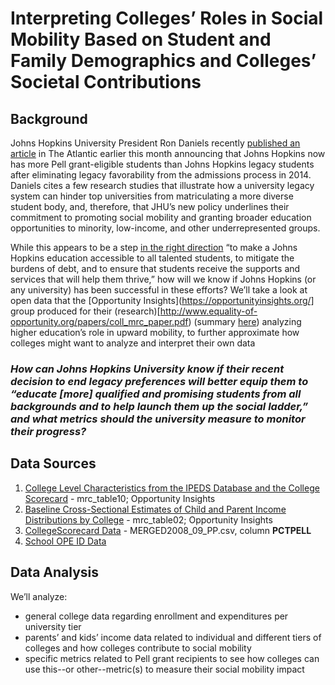 # Interpreting Colleges’ Roles in Social Mobility Based on Student and Family Demographics and Colleges’ Societal Contributions

## Background 

Johns Hopkins University President Ron Daniels recently [published an article](https://www.theatlantic.com/ideas/archive/2020/01/why-we-ended-legacy-admissions-johns-hopkins/605131/?utm_source=feed) in The Atlantic earlier this month announcing that Johns Hopkins now has more Pell grant-eligible students than Johns Hopkins legacy students after eliminating legacy favorability from the admissions process in 2014. Daniels cites a few research studies that illustrate how a university legacy system can hinder top universities from matriculating a more diverse student body, and, therefore, that JHU’s new policy underlines their commitment to promoting social mobility and granting broader education opportunities to minority, low-income, and other underrepresented groups. 

While this appears to be a step [in the right direction](https://www.nytimes.com/2019/09/07/opinion/sunday/end-legacy-college-admissions.html) “to make a Johns Hopkins education accessible to all talented students, to mitigate the burdens of debt, and to ensure that students receive the supports and services that will help them thrive,” how will we know if Johns Hopkins (or any university) has been successful in these efforts? We’ll take a look at open data that the [Opportunity Insights](https://opportunityinsights.org/] group produced for their (research)[http://www.equality-of-opportunity.org/papers/coll_mrc_paper.pdf) (summary [here](http://www.equality-of-opportunity.org/assets/documents/coll_mrc_summary.pdf
)) analyzing higher education’s role in upward mobility, to further approximate how colleges might want to analyze and interpret their own data

### *__How can Johns Hopkins University know if their recent decision to end legacy preferences will better equip them to “educate [more] qualified and promising students from all backgrounds and to help launch them up the social ladder,” and what metrics should the university measure to monitor their progress?__*

## Data Sources
1. [College Level Characteristics from the IPEDS Database and the College Scorecard](https://opportunityinsights.org/data/?geographic_level=100&topic=0&paper_id=0#resource-listing) - mrc_table10; Opportunity Insights
2. [Baseline Cross-Sectional Estimates of Child and Parent Income Distributions by College](https://opportunityinsights.org/data/?geographic_level=100&topic=0&paper_id=0#resource-listing) - mrc_table02; Opportunity Insights
3. [CollegeScorecard Data](https://collegescorecard.ed.gov/data/) - MERGED2008_09_PP.csv, column __PCTPELL__
4. [School OPE ID Data](https://www2.ed.gov/documents/press-releases/03122018-fws.pdf)

## Data Analysis
We’ll analyze: 
 - general college data regarding enrollment and expenditures per university tier
- parents’ and kids’ income data related to individual and different tiers of colleges and how colleges contribute to social mobility
- specific metrics related to Pell grant recipients to see how colleges can use this--or other--metric(s) to measure their social mobility impact 

###




